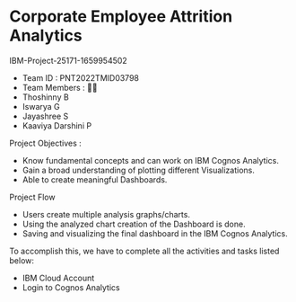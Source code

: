 # Corporate Employee Attrition Analytics
IBM-Project-25171-1659954502
- Team ID : PNT2022TMID03798
- Team Members : 👨‍💻
- Thoshinny B
- Iswarya G
- Jayashree S
- Kaaviya Darshini P
 
Project Objectives :
- Know fundamental concepts and can work on IBM Cognos Analytics.
- Gain a broad understanding of plotting different Visualizations.
- Able to create meaningful Dashboards.

Project Flow

- Users create multiple analysis graphs/charts.
- Using the analyzed chart creation of the Dashboard is done.
- Saving and visualizing the final dashboard in the IBM Cognos Analytics.
 
To accomplish this, we have to complete all the activities and tasks listed below:

- IBM Cloud Account
- Login to Cognos Analytics
